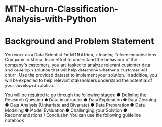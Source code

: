 # MTN-churn-Classification-Analysis-with-Python


# Background and Problem Statement

You work as a Data Scientist for MTN Africa, a leading Telecommunications Company in
Africa. In an effort to understand the behaviour of the company's customers, you are
tasked to analyze relevant customer data and develop a solution that will help determine
whether a customer will churn. Use the provided dataset to implement your solution. In
addition, you will be expected to help relevant stakeholders understand the potential of
your developed solution.

You will be required to go through the following stages:
● Defining the Research Question
● Data Importation
● Data Exploration
● Data Cleaning
● Data Analysis (Univariate and Bivariate)
● Data Preparation
● Data Modeling
● Model Evaluation
● Challenging your Solution
● Recommendations / Conclusion
You can use the following guideline notebook 
